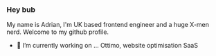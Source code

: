 ### Hey bub

My name is Adrian, I'm UK based frontend engineer and a huge X-men nerd. Welcome to my github profile.

- 🔭 I’m currently working on ...
Ottimo, website optimisation SaaS

<!--
**abadiu/abadiu** is a ✨ _special_ ✨ repository because its `README.md` (this file) appears on your GitHub profile.

Here are some ideas to get you started:

- 🌱 I’m currently learning ...
- 👯 I’m looking to collaborate on ...
- 🤔 I’m looking for help with ...
- 💬 Ask me about ...
- 📫 How to reach me: ...
- 😄 Pronouns: ...
- ⚡ Fun fact: ...
-->
